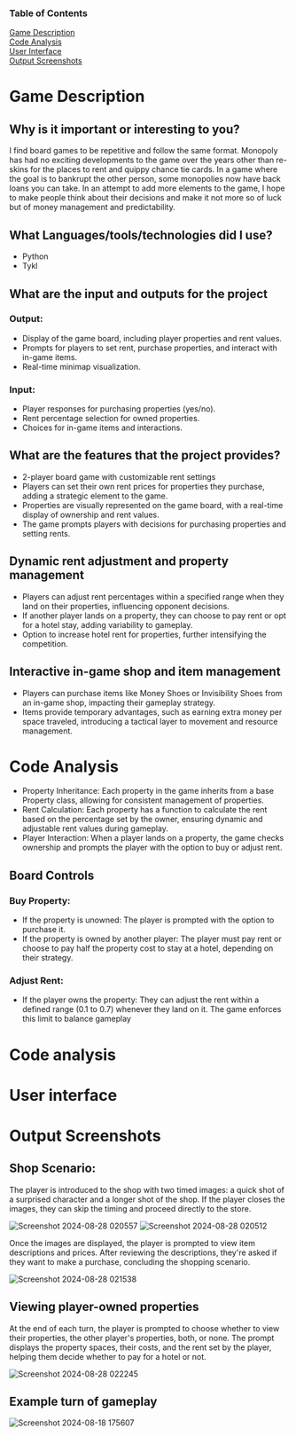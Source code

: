 ### Table of Contents
[Game Description](#game-description)   
[Code Analysis](#code-analysis)   
[User Interface](#user-interface)   
[Output Screenshots](#output-screenshots)    

Game Description
================

## Why is it important or interesting to you?
I find board games to be repetitive and follow the same format. Monopoly has had no exciting developments to the game over the years other than re-skins for the places to rent and quippy chance tie cards.
In a game where the goal is to bankrupt the other person, some monopolies now have back loans you can take.
In an attempt to add more elements to the game, I hope to make people think about their decisions and make it not more so of luck but of money management and predictability.

## What Languages/tools/technologies did I use?
- Python
- Tykl

## What are the input and outputs for the project
### Output:
- Display of the game board, including player properties and rent values.
- Prompts for players to set rent, purchase properties, and interact with in-game items.
- Real-time minimap visualization.
### Input:
- Player responses for purchasing properties (yes/no).
- Rent percentage selection for owned properties.
- Choices for in-game items and interactions.

## What are the features that the project provides?
- 2-player board game with customizable rent settings
- Players can set their own rent prices for properties they purchase, adding a strategic element to the game.
- Properties are visually represented on the game board, with a real-time display of ownership and rent values.
- The game prompts players with decisions for purchasing properties and setting rents.
## Dynamic rent adjustment and property management
- Players can adjust rent percentages within a specified range when they land on their properties, influencing opponent decisions.
- If another player lands on a property, they can choose to pay rent or opt for a hotel stay, adding variability to gameplay.
- Option to increase hotel rent for properties, further intensifying the competition.
## Interactive in-game shop and item management
- Players can purchase items like Money Shoes or Invisibility Shoes from an in-game shop, impacting their gameplay strategy.
- Items provide temporary advantages, such as earning extra money per space traveled, introducing a tactical layer to movement and resource management.

Code Analysis
=============
- Property Inheritance: Each property in the game inherits from a base Property class, allowing for consistent management of properties.
- Rent Calculation: Each property has a function to calculate the rent based on the percentage set by the owner, ensuring dynamic and adjustable rent values during gameplay.
- Player Interaction: When a player lands on a property, the game checks ownership and prompts the player with the option to buy or adjust rent.

## Board Controls
### Buy Property:
- If the property is unowned: The player is prompted with the option to purchase it.
- If the property is owned by another player: The player must pay rent or choose to pay half the property cost to stay at a hotel, depending on their strategy.
### Adjust Rent:
- If the player owns the property: They can adjust the rent within a defined range (0.1 to 0.7) whenever they land on it. The game enforces this limit to balance gameplay







# Code analysis
# User interface 
Output Screenshots
=============
## Shop Scenario: 

The player is introduced to the shop with two timed images: a quick shot of a surprised character and a longer shot of the shop. If the player closes the images, they can skip the timing and proceed directly to the store. 

![Screenshot 2024-08-28 020557](https://github.com/user-attachments/assets/89aed88c-d0c9-47d2-abf0-0510afcca9c3)
![Screenshot 2024-08-28 020512](https://github.com/user-attachments/assets/b7f67801-8902-4e6d-9147-d8f1429e5a60)

Once the images are displayed, the player is prompted to view item descriptions and prices. After reviewing the descriptions, they're asked if they want to make a purchase, concluding the shopping scenario.

![Screenshot 2024-08-28 021538](https://github.com/user-attachments/assets/33f60a44-33d2-4ff5-a7fd-a36bdc91ca56)

## Viewing player-owned properties

At the end of each turn, the player is prompted to choose whether to view their properties, the other player's properties, both, or none. The prompt displays the property spaces, their costs, and the rent set by the player, helping them decide whether to pay for a hotel or not.

![Screenshot 2024-08-28 022245](https://github.com/user-attachments/assets/6c74a451-682e-44fc-8e36-2d43c9317442)

## Example turn of gameplay

![Screenshot 2024-08-18 175607](https://github.com/user-attachments/assets/b7a521f8-04da-4006-ad58-aed491f14e8b)

